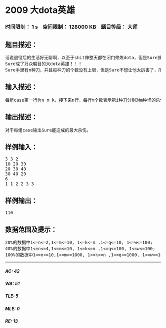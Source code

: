 # 2009 大dota英雄   
### 时间限制： 1 s&nbsp;&nbsp;&nbsp;&nbsp;空间限制： 128000 KB&nbsp;&nbsp;&nbsp;&nbsp;题目等级： 大师  
## 题目描述：  

<pre>
话说退役后的生活好无聊啊，以至于shit神整天都在闭门修炼dota，但是Sure就是不会dota也不想学。有一天也Sure无聊了，就把自己设置成dota中最牛X的英雄。于是……
Sure成了万众瞩目的大dota英雄！！！
Sure手里有n种刀，并且每种刀的个数没有上限，但是Sure不想让他太厉害了，所以他约束自己同一种类的刀至多携带一把，并且要时刻保证手中刀的个数不能超过k。假设一场游戏中Sure会至多遇到m种怪，用不同的刀砍不同的怪造成的杀伤不同，砍之后这把刀就消失了，每遇到一个怪Sure可以选择装备一种刀或者去砍怪或者什么都不做（选择之后就不能对这个怪再做任何事情了），Sure想知道一场游戏下来能造成的最大杀伤是多少。开始Sure手中什么都没有(可以连续砍怪，也可以连续装备武器)。
</pre>
  
  
## 输入描述：  

<pre>
每组case第一行为n m k，接下来n行，每行m个数表示第i种刀分别对m种怪的杀伤w，然后为q ,最后q个数字表示Sure遇到的怪顺序。
</pre>
  
  
## 输出描述：  

<pre>
对于每组case输出Sure能造成的最大杀伤。
</pre>
  
  
## 样例输入：  

<pre>
3 3 2
10 20 30
20 30 40
30 40 20
6
1 1 2 2 3 3
</pre>
  
  
## 样例输出：  

<pre>
110
</pre>
  
  
## 数据范围及提示：  

<pre>
20%的数据中1<=n<=2,1<=m<=10, 1<=k<=n ,1<=q<=10, 1<=w<=100;
40%的数据中1<=n<=4,1<=m<=10, 1<=k<=n ,1<=q<=100, 1<=w<=100;
100%的数据中1<=n<=10,1<=m<=1000, 1<=k<=n ,1<=q<=1000, 1<=w<=100;
</pre>
  
  
***  

##### AC: 42  
##### WA: 51  
##### TLE: 5  
##### MLE: 0  
##### RE: 13  
